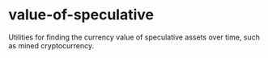 # value-of-speculative
Utilities for finding the currency value of speculative assets over time, such as mined cryptocurrency.
